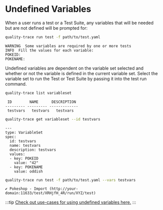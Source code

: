 # Undefined Variables

When a user runs a test or a Test Suite, any variables that will be needed but are not defined will be prompted for:

```sh
quality-trace run test -f path/to/test.yaml
```

```text title="Output:"
WARNING  Some variables are required by one or more tests
INFO  Fill the values for each variable:
POKEID:
POKENAME:
```

Undefined variables are dependent on the variable set selected and whether or not the variable is defined in the current variable set. Select the variable set to run the Test or Test Suite by passing it into the test run command.

```sh
quality-trace list variableset
```

```text title="Output:"
 ID        NAME      DESCRIPTION
--------- --------- -------------
 testvars   testvars   testvars
```

```sh
quality-trace get variableset --id testvars
```

```text title="Output:"
---
type: VariableSet
spec:
  id: testvars
  name: testvars
  description: testvars
  values:
  - key: POKEID
    value: "42"
  - key: POKENAME
    value: oddish
```

```sh
quality-trace run test -f path/to/test.yaml --vars testvars
```

```text title="Output:"
✔ Pokeshop - Import (http://your-domain:11633/test/XRHjfH_4R/run/XYZ/test)
```

:::tip
[Check out use-cases for using undefined variables here.](../concepts/ad-hoc-testing.md)
:::
